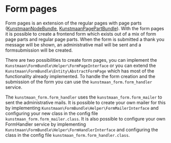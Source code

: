# Form pages
Form pages is an extension of the regular pages with page parts ([KunstmaanNodeBundle](https://github.com/Kunstmaan/KunstmaanNodeBundle), [KunstmaanPagePartBundle](https://github.com/Kunstmaan/KunstmaanPagePartBundle)). With the form pages it is possible to create a frontend form which exists out of a mix of form page parts and regular page parts. When the form is submitted a thank you message will be shown, an administrative mail will be sent and a formsubmission will be created.

There are two possibilities to create form pages, you can implement the `Kunstmaan\FormBundle\Helper\FormPageInterface` or you can extend the `Kunstmaan\FormBundle\Entity\AbstractFormPage` which has most of the functionality already implemented. To handle the form creation and the submission of the form you can use the `kunstmaan_form.form_handler` service.

The `kunstmaan_form.form_handler` uses the `kunstmaan_form.form_mailer` to sent the administrative mails. It is possible to create your own mailer for this by implementing `Kunstmaan\FormBundle\Helper\FormMailerInterface` and configuring your new class in the config file `kunstmaan_form.form_mailer.class`. It is also possible to configure your own FormHandler service by implementing `Kunstmaan\FormBundle\Helper\FormHandlerInterface` and configuring the class in the config file `kunstmaan_form.form_handler.class`.
